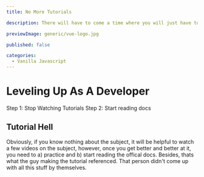 ```yaml
---
title: No More Tutorials

description: There will have to come a time where you will just have to stop watching tutorials

previewImage: generic/vue-logo.jpg

published: false

categories:
  - Vanilla Javascript
---
```


# Leveling Up As A Developer

Step 1: Stop Watching Tutorials
Step 2: Start reading docs

## Tutorial Hell

Obviously, if you know nothing about the subject, it will be helpful to watch a few videos on the subject, however, once you get better and better at it, you need to a) practice and b) start reading the offical docs. Besides, thats what the guy making the tutorial referenced. That person didn't come up with all this stuff by themselves.
